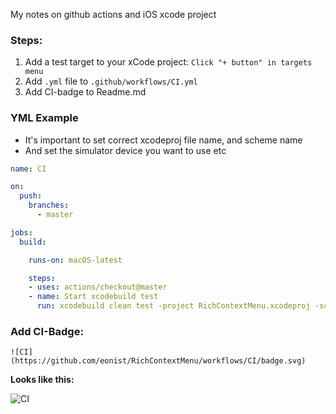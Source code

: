 My notes on github actions and iOS xcode project<!--more-->

### Steps:
1. Add a test target to your xCode project: `Click "+ button" in targets menu`
2. Add `.yml` file to `.github/workflows/CI.yml`
3. Add CI-badge to Readme.md

### YML Example
- It's important to set correct xcodeproj file name, and scheme name
- And set the simulator device you want to use etc

```yml
name: CI

on:
  push:
    branches:
      - master

jobs:
  build:

    runs-on: macOS-latest

    steps:
    - uses: actions/checkout@master
    - name: Start xcodebuild test
      run: xcodebuild clean test -project RichContextMenu.xcodeproj -scheme RichContextMenu -destination "platform=iOS Simulator,name=iPhone 11 Pro"
```

### Add CI-Badge:

`![CI](https://github.com/eonist/RichContextMenu/workflows/CI/badge.svg)`

**Looks like this:**   

![CI](https://github.com/eonist/RichContextMenu/workflows/CI/badge.svg)
